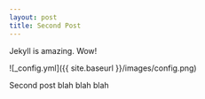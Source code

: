 ```yaml
---
layout: post
title: Second Post
---
```


Jekyll is amazing. Wow!

![_config.yml]({{ site.baseurl }}/images/config.png)

Second post blah blah blah
